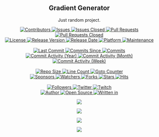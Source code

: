 <p align="center">
	<h2 align="center"><b>Gradient Generator</b></h2>
	<p align="center">Just random project.</p>
</p>
<p align="center">
	<a href="https://github.com/greencomfytea/gradient-generator/graphs/contributors">
		<img alt="Contributors" src="https://custom-icon-badges.demolab.com/github/contributors/greencomfytea/gradient-generator?logo=person-add" />
	</a>
	<a href="https://github.com/greencomfytea/gradient-generator/issues">
		<img alt="Issues" src="https://custom-icon-badges.demolab.com/github/issues/greencomfytea/gradient-generator?logo=issue-opened" />
	</a>
	<a href="https://github.com/greencomfytea/gradient-generator/issues">
		<img alt="Issues Closed" src="https://custom-icon-badges.demolab.com/github/issues-closed/greencomfytea/gradient-generator?logo=issue-closed" />
	</a>
	<a href="https://github.com/greencomfytea/gradient-generator/pulls">
		<img alt="Pull Requests" src="https://custom-icon-badges.demolab.com/github/issues-pr/greencomfytea/gradient-generator?logo=git-pull-request" />
	</a>
	<a href="https://github.com/greencomfytea/gradient-generator/pulls">
		<img alt="Pull Requests Closed" src="https://custom-icon-badges.demolab.com/github/issues-pr-closed/greencomfytea/gradient-generator?logo=git-pull-request-closed" />
	</a>
	<br>
	<a href="https://github.com/greencomfytea/gradient-generator/blob/main/LICENSE">
		<img alt="License" src="https://custom-icon-badges.demolab.com/github/license/greencomfytea/gradient-generator?logo=law" />
	</a>
	<a href="https://github.com/greencomfytea/gradient-generator/releases">
		<img alt="Release Version" src="https://custom-icon-badges.demolab.com/github/v/release/greencomfytea/gradient-generator?logo=tag" />
	</a>
	<a href="https://github.com/greencomfytea/gradient-generator/releases">
		<img alt="Release Date" src="https://custom-icon-badges.demolab.com/github/release-date/greencomfytea/gradient-generator?logo=clock" />
	</a>
	<a href="">
		<img alt="Platform" src="https://custom-icon-badges.demolab.com/badge/platform-win32 | win64 | arm64-blue?logo=device-desktop" />
	</a>
	<a href="">
		<img alt="Maintenance" src="https://custom-icon-badges.demolab.com/maintenance/no/2023?logo=tools" />
	</a>
	<br>
	<br>
	<a href="https://github.com/greencomfytea/gradient-generator/commits/main">
		<img alt="Last Commit" src="https://custom-icon-badges.demolab.com/github/last-commit/greencomfytea/gradient-generator?logo=git-commit" />
	</a>
	<a href="https://github.com/greencomfytea/gradient-generator/commits/main">
		<img alt="Commits Since" src="https://custom-icon-badges.demolab.com/github/commits-since/greencomfytea/gradient-generator/latest?logo=git-commit" />
	</a>
	<a href="https://github.com/greencomfytea/gradient-generator/commits/main">
		<img alt="Commits" src="https://custom-icon-badges.demolab.com/github/commit-activity/t/greencomfytea/gradient-generator?logo=git-commit" />
	</a>
	<br>
	<a href="https://github.com/greencomfytea/gradient-generator/graphs/commit-activity">
		<img alt="Commit Activity (Year)" src="https://custom-icon-badges.demolab.com/github/commit-activity/y/greencomfytea/gradient-generator?logo=pulse" />
	</a>
	<a href="https://github.com/greencomfytea/gradient-generator/graphs/commit-activity">
		<img alt="Commit Activity (Month)" src="https://custom-icon-badges.demolab.com/github/commit-activity/m/greencomfytea/gradient-generator?logo=pulse" />
	</a>
	<a href="https://github.com/greencomfytea/gradient-generator/graphs/commit-activity">
		<img alt="Commit Activity (Week)" src="https://custom-icon-badges.demolab.com/github/commit-activity/w/greencomfytea/gradient-generator?logo=pulse" />
	</a>
	<br>
	<br>
	<a href="">
		<img alt="Repo Size" src="https://custom-icon-badges.demolab.com/github/repo-size/greencomfytea/gradient-generator?logo=database" />
	</a>
	<a href="">
		<img alt="Line Count" src="https://sloc.xyz/github/greencomfytea/gradient-generator" />
	</a>
	<a href="">
		<img alt="Goto Counter" src="https://custom-icon-badges.demolab.com/github/search/greencomfytea/gradient-generator/goto?logo=git-compare" />
	</a>
	<br>
	<a href="https://github.com/sponsors/greencomfytea">
		<img alt="Sponsors" src="https://custom-icon-badges.demolab.com/github/sponsors/greencomfytea?logo=heart" />
	</a>
	<a href="https://github.com/GreenComfyTea/gradient-generator/watchers">
		<img alt="Watchers" src="https://custom-icon-badges.demolab.com/github/watchers/greencomfytea/gradient-generator?logo=eye" />
	</a>
	<a href="https://github.com/greencomfytea/gradient-generator/forks">
		<img alt="Forks" src="https://custom-icon-badges.demolab.com/github/forks/greencomfytea/gradient-generator?logo=repo-forked" />
	</a>
	<a href="https://github.com/greencomfytea/gradient-generator/stargazers">
		<img alt="Stars" src="https://custom-icon-badges.demolab.com/github/stars/greencomfytea/gradient-generator?logo=star" />
	</a>
	<a href="https://github.com/greencomfytea/gradient-generator/graphs/traffic">
		<img alt="Hits" src="https://custom-icon-badges.demolab.com/endpoint?url=https://hits.dwyl.com/greencomfytea/gradient-generator.json?color=blue&logo=eye" />
	</a>
	<br>
	<br>
	<a href="https://github.com/greencomfytea?tab=followers">
		<img alt="Followers" src="https://custom-icon-badges.demolab.com/github/followers/greencomfytea?logo=people" />
	</a>
	<a href="https://twitter.com/greencomfytea">
		<img alt="Twitter" src="https://img.shields.io/twitter/follow/greencomfytea?logo=twitter" />
	</a>
	<a href="https://www.twitch.tv/greencomfytea">
		<img alt="Twitch" src="https://img.shields.io/twitch/status/greencomfytea?logo=twitch" />
	</a>
	<br>
	<a href="https://github.com/greencomfytea">
		<img alt="Author" src="https://custom-icon-badges.demolab.com/badge/author-GreenComfyTea-green?logo=person" />
	</a>
	<a href="https://github.com/topics/open-source">
		<img alt="Open Source" src="https://img.shields.io/badge/open%20source-%20yes-brightgreen?logo=openvpn" />
	</a>
	<a href="https://learn.microsoft.com/en-us/dotnet/csharp/">
		<img alt="Written in" src="https://custom-icon-badges.demolab.com/badge/written%20in-c%23-178600?logo=terminal" />
	</a>
</p>

<p align="center">
	<a>
		<img align="center" src="https://i.imgur.com/KUjhu4W.png" />
	</a>
</p>
<p align="center">
	<a>
		<img align="center" src="https://i.imgur.com/z3V4DOR.png" />
	</a>
</p>
<p align="center">
	<a>
		<img align="center" src="https://i.imgur.com/fi47wD9.png" />
	</a>
</p>
<p align="center">
	<a>
		<img align="center" src="https://i.imgur.com/goq8Bpp.png" />
	</a>
</p>

